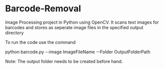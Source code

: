 # Barcode-Removal
Image Processing project in Python using OpenCV. It scans text images for barcodes and stores as seperate image files in the specified output directory

To run the code use the command

python barcode.py --image ImageFileName --Folder OutputFolderPath

Note: The output folder needs to be created before hand.
